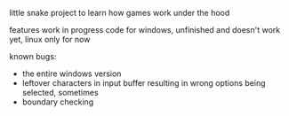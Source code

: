 little snake project to learn how games work under the hood

features work in progress code for windows, unfinished and doesn't work yet, linux only for now

known bugs:
- the entire windows version
- leftover characters in input buffer resulting in wrong options being selected, sometimes
- boundary checking

